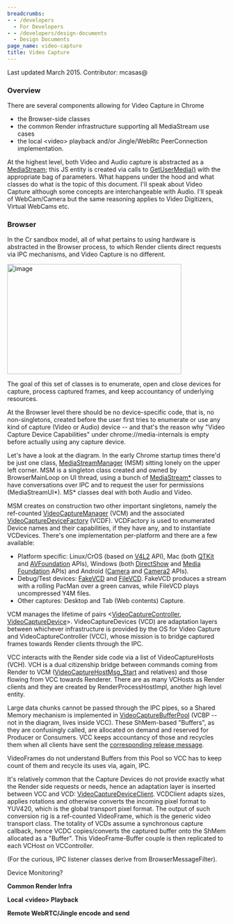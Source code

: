 ```yaml
---
breadcrumbs:
- - /developers
  - For Developers
- - /developers/design-documents
  - Design Documents
page_name: video-capture
title: Video Capture
---
```


Last updated March 2015. Contributor: mcasas@

### Overview

There are several components allowing for Video Capture in Chrome

*   the Browser-side classes
*   the common Render infrastructure supporting all MediaStream use
            cases
*   the local &lt;video&gt; playback and/or Jingle/WebRtc PeerConnection
            implementation.

At the highest level, both Video and Audio capture is abstracted as a
[MediaStream](http://w3c.github.io/mediacapture-main/getusermedia.html); this JS
entity is created via calls to
[GetUserMedia()](http://www.html5rocks.com/en/tutorials/getusermedia/intro/#toc-gettingstarted)
with the appropriate bag of parameters. What happens under the hood and what
classes do what is the topic of this document. I'll speak about Video Capture
although some concepts are interchangeable with Audio. I'll speak of
WebCam/Camera but the same reasoning applies to Video Digitizers, Virtual
WebCams etc.

### Browser

In the Cr sandbox model, all of what pertains to using hardware is abstracted in
the Browser process, to which Render clients direct requests via IPC mechanisms,
and Video Capture is no different.

[<img alt="image"
src="/developers/design-documents/video-capture/VideoCaptureBrowserClasses.jpg"
height=253
width=400>](/developers/design-documents/video-capture/VideoCaptureBrowserClasses.jpg)

The goal of this set of classes is to enumerate, open and close devices for
capture, process captured frames, and keep accountancy of underlying resources.

At the Browser level there should be no device-specific code, that is, no
non-singletons, created before the user first tries to enumerate or use any kind
of capture (Video or Audio) device -- and that's the reason why "Video Capture
Device Capabilities" under chrome://media-internals is empty before actually
using any capture device.

Let's have a look at the diagram. In the early Chrome startup times there'd be
just one class,
[MediaStreamManager](https://code.google.com/p/chromium/codesearch#chromium/src/content/browser/renderer_host/media/media_stream_manager.h&sq=package:chromium&type=cs&q=mediastreammanager&l=64)
(MSM) sitting lonely on the upper left corner. MSM is a singleton class created
and owned by BrowserMainLoop on UI thread, using a bunch of
[MediaStream\*](https://code.google.com/p/chromium/codesearch#search/&sq=package:chromium&type=cs&q=content/browser/renderer_host/media/media_stream_*)
classes to have conversations over IPC and to request the user for permissions
(MediaStreamUI\*). MS\* classes deal with both Audio and Video.

MSM creates on construction two other important singletons, namely the
ref-counted
[VideoCaptureManager](https://code.google.com/p/chromium/codesearch#chromium/src/content/browser/renderer_host/media/video_capture_manager.h&sq=package:chromium&type=cs&q=videocapturemanager)
(VCM) and the associated
[VideoCaptureDeviceFactory](https://code.google.com/p/chromium/codesearch#chromium/src/media/video/capture/video_capture_device_factory.h&sq=package:chromium&type=cs&q=VideoCaptureDeviceFactory)
(VCDF). VCDFactory is used to enumerated Device names and their capabilities, if
they have any, and to instantiate VCDevices. There's one implementation
per-platform and there are a few available:

*   Platform specific: Linux/CrOS (based on
            [V4L2](http://linuxtv.org/downloads/v4l-dvb-apis/index.html) API),
            Mac (both
            [QTKit](https://developer.apple.com/library/mac/documentation/Cocoa/Conceptual/QTKitApplicationProgrammingGuide/Introduction/Introduction.html#//apple_ref/doc/uid/TP40008156-CH1-SW1)
            and
            [AVFoundation](https://developer.apple.com/library/mac/documentation/AudioVideo/Conceptual/AVFoundationPG/Articles/00_Introduction.html#//apple_ref/doc/uid/TP40010188)
            APIs), Windows (both
            [DirectShow](https://msdn.microsoft.com/en-us/library/windows/desktop/dd375454%28v=vs.85%29.aspx)
            and [Media
            Foundation](https://msdn.microsoft.com/en-us/library/windows/desktop/ms694197%28v=vs.85%29.aspx)
            APIs) and Android
            ([Camera](http://developer.android.com/reference/android/hardware/Camera.html)
            and
            [Camera2](http://developer.android.com/reference/android/hardware/camera2/package-summary.html)
            APIs).
*   Debug/Test devices:
            [FakeVCD](https://code.google.com/p/chromium/codesearch#chromium/src/media/video/capture/fake_video_capture_device.h&sq=package:chromium&type=cs&q=fakevideocapturedevice&l=21)
            and
            [FileVCD](https://code.google.com/p/chromium/codesearch#chromium/src/media/video/capture/file_video_capture_device.h&sq=package:chromium&type=cs&rcl=1426491802&l=26).
            FakeVCD produces a stream with a rolling PacMan over a green canvas,
            while FileVCD plays uncompressed Y4M files.
*   Other captures: Desktop and Tab (Web contents) Capture.

VCM manages the lifetime of pairs
&lt;[VideoCaptureController](https://code.google.com/p/chromium/codesearch#chromium/src/content/browser/renderer_host/media/video_capture_controller.h&sq=package:chromium&type=cs&q=videocapturecontroller),
[VideoCaptureDevice](https://code.google.com/p/chromium/codesearch#chromium/src/media/video/capture/video_capture_device.h&sq=package:chromium&type=cs&q=videocapturedevice&l=29)&gt;.
VideoCaptureDevices (VCD) are adaptation layers between whichever infrastructure
is provided by the OS for Video Capture and VideoCaptureController (VCC), whose
mission is to bridge captured frames towards Render clients through the IPC.

VCC interacts with the Render side code via a list of VideoCaptureHosts (VCH).
VCH is a dual citizenship bridge between commands coming from Render to VCM
([VideoCaptureHostMsg_Start](https://code.google.com/p/chromium/codesearch#chromium/src/content/common/media/video_capture_messages.h&cl=GROK&ct=xref_jump_to_def&l=91&gsn=VideoCaptureHostMsg_Start)
and relatives) and those flowing from VCC towards Renderer. There are as many
VCHosts as Render clients and they are created by RenderProcessHostImpl, another
high level entity.

Large data chunks cannot be passed through the IPC pipes, so a Shared Memory
mechanism is implemented in
[VideoCaptureBufferPool](https://code.google.com/p/chromium/codesearch#chromium/src/content/browser/renderer_host/media/video_capture_buffer_pool.h&sq=package:chromium&type=cs&q=videocapturebufferpool&l=46)
(VCBP -- not in the diagram, lives inside VCC). These ShMem-based "Buffers", as
they are confusingly called, are allocated on demand and reserved for Producer
or Consumers. VCC keeps accountancy of those and recycles them when all clients
have sent the [corresponding release
message](https://code.google.com/p/chromium/codesearch#chromium/src/content/browser/renderer_host/media/video_capture_host.cc&sq=package:chromium&type=cs&l=228).

VideoFrames do not understand Buffers from this Pool so VCC has to keep count of
them and recycle its uses via, again, IPC.

It's relatively common that the Capture Devices do not provide exactly what the
Render side requests or needs, hence an adaptation layer is inserted between VCC
and VCD:
[VideoCaptureDeviceClient](https://code.google.com/p/chromium/codesearch#chromium/src/content/browser/renderer_host/media/video_capture_device_client.h&sq=package:chromium&type=cs&q=videocapturedeviceclient).
VCDClient adapts sizes, applies rotations and otherwise converts the incoming
pixel format to YUV420, which is the global transport pixel format. The output
of such conversion rig is a ref-counted VideoFrame, which is the generic video
transport class. The totality of VCDs assume a synchronous capture callback,
hence VCDC copies/converts the captured buffer onto the ShMem allocated as a
"Buffer". This VideoFrame-Buffer couple is then replicated to each VCHost on
VCController.

(For the curious, IPC listener classes derive from BrowserMessageFilter).

Device Monitoring?

**Common Render Infra**

**Local &lt;video&gt; Playback**

**Remote WebRTC/Jingle encode and send**
